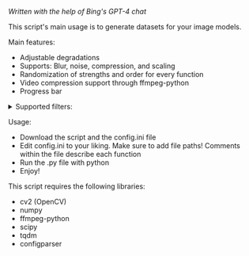 *Written with the help of Bing's GPT-4 chat*

This script's main usage is to generate datasets for your image models. 

Main features:
- Adjustable degradations
- Supports: Blur, noise, compression, and scaling
- Randomization of strengths and order for every function
- Video compression support through ffmpeg-python
- Progress bar

<details><summary>Supported filters:</summary>

- Blur
  - average
  - gaussian
  - isotropic
  - anisotropic

- Noise
  - uniform
  - gaussian
  - color
  - gray

- Compression
  - H264
  - HEVC
  - MPEG
  - MPEG-2
  - JPEG
  - WEBP

- Scale
  - down_up
  - Bicubic
  - Bilinear
  - Box
  - Nearest
  - Lanczos
</details>

Usage: 
- Download the script and the config.ini file
- Edit config.ini to your liking. Make sure to add file paths! Comments within the file describe each function
- Run the .py file with python
- Enjoy!

This script requires the following libraries:
- cv2 (OpenCV)
- numpy
- ffmpeg-python
- scipy
- tqdm
- configparser

